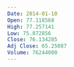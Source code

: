 ```yaml
---
Date: 2014-01-10
Open: 77.118568
High: 77.257141
Low: 75.872856
Close: 76.134285
Adj Close: 65.25087
Volume: 76244000
---
```

